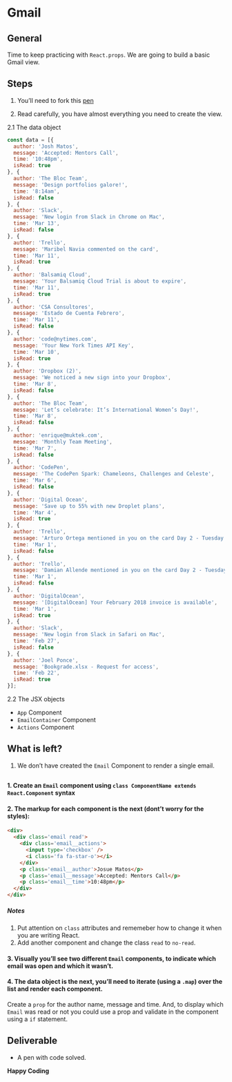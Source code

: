 # Gmail

## General

Time to keep practicing with `React.props`. We are going to build a basic Gmail view.

## Steps

1. You’ll need to fork this [pen](https://codepen.io/agzeri/pen/WzraQG)

2. Read carefully, you have almost everything you need to create the view.

2.1 The data object
```js
const data = [{
  author: 'Josh Matos',
  message: 'Accepted: Mentors Call',
  time: '10:48pm',
  isRead: true
}, {
  author: 'The Bloc Team',
  message: 'Design portfolios galore!',
  time: '8:14am',
  isRead: false
}, {
  author: 'Slack',
  message: 'New login from Slack in Chrome on Mac',
  time: 'Mar 13',
  isRead: false
}, {
  author: 'Trello',
  message: 'Maribel Navia commented on the card',
  time: 'Mar 11',
  isRead: true
}, {
  author: 'Balsamiq Cloud',
  message: 'Your Balsamiq Cloud Trial is about to expire',
  time: 'Mar 11',
  isRead: true
}, {
  author: 'CSA Consultores',
  message: 'Estado de Cuenta Febrero',
  time: 'Mar 11',
  isRead: false
}, {
  author: 'code@nytimes.com',
  message: 'Your New York Times API Key',
  time: 'Mar 10',
  isRead: true
}, {
  author: 'Dropbox (2)',
  message: 'We noticed a new sign into your Dropbox',
  time: 'Mar 8',
  isRead: false
}, {
  author: 'The Bloc Team',
  message: 'Let’s celebrate: It’s International Women’s Day!',
  time: 'Mar 8',
  isRead: false
}, {
  author: 'enrique@muktek.com',
  message: 'Monthly Team Meeting',
  time: 'Mar 7',
  isRead: false
}, {
  author: 'CodePen',
  message: 'The CodePen Spark: Chameleons, Challenges and Celeste',
  time: 'Mar 6',
  isRead: false
}, {
  author: 'Digital Ocean',
  message: 'Save up to 55% with new Droplet plans',
  time: 'Mar 4',
  isRead: true
}, {
  author: 'Trello',
  message: 'Arturo Ortega mentioned in you on the card Day 2 - Tuesday',
  time: 'Mar 1',
  isRead: false
}, {
  author: 'Trello',
  message: 'Damian Allende mentioned in you on the card Day 2 - Tuesday',
  time: 'Mar 1',
  isRead: false
}, {
  author: 'DigitalOcean',
  message: '[DigitalOcean] Your February 2018 invoice is available',
  time: 'Mar 1',
  isRead: true
}, {
  author: 'Slack',
  message: 'New login from Slack in Safari on Mac',
  time: 'Feb 27',
  isRead: false
}, {
  author: 'Joel Ponce',
  message: 'Bookgrade.xlsx - Request for access',
  time: 'Feb 22',
  isRead: true
}];
```

2.2 The JSX objects
+ `App` Component
+ `EmailContainer` Component
+ `Actions` Component

## What is left?

1. We don’t have created the `Email` Component to render a single email.

##

#### 1. Create an `Email` component using `class ComponentName extends React.Component` syntax
#### 2. The markup for each component is the next (dont’t worry for the styles):
```html
<div>
  <div class='email read'>
    <div class='email__actions'>
      <input type='checkbox' />
      <i class='fa fa-star-o'></i>
    </div>
    <p class='email__author'>Josue Matos</p>
    <p class='email__message'>Accepted: Mentors Call</p>
    <p class='email__time'>10:48pm</p>
  </div>
</div>
```
##### Notes
1. Put attention on `class` attributes and rememeber how to change it when you are writing React.
2. Add another component and change the class `read` to `no-read`.

#### 3. Visually you’ll see two different `Email` components, to indicate which email was open and which it wasn’t.

#### 4. The data object is the next, you’ll need to iterate (using a `.map`) over the list and render each component.

Create a `prop` for the author name, message and time. And, to display which `Email` was read or not you could use a prop and validate in the component using a `if` statement.

## Deliverable

+ A pen with code solved.


**Happy Coding**
